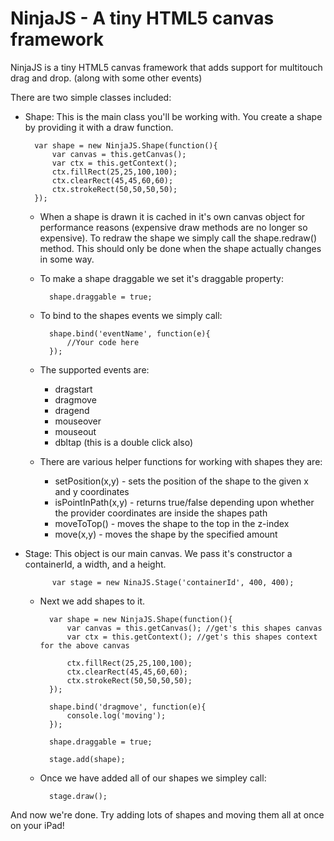 NinjaJS - A tiny HTML5 canvas framework
=======================================

NinjaJS is a tiny HTML5 canvas framework that adds support for multitouch drag and drop. (along with some other events)

There are two simple classes included:

* Shape: This is the main class you'll be working with.  You create a shape by providing it with a draw function.

		var shape = new NinjaJS.Shape(function(){
			var canvas = this.getCanvas();
			var ctx = this.getContext();
			ctx.fillRect(25,25,100,100);  
    		ctx.clearRect(45,45,60,60);  
    		ctx.strokeRect(50,50,50,50);  
		});

	- When a shape is drawn it is cached in it's own canvas object for performance reasons (expensive draw methods are no longer so expensive).  To redraw the shape we simply call the shape.redraw() method.  This should only be done when the shape actually changes in some way.

	- To make a shape draggable we set it's draggable property:

			shape.draggable = true;

	- To bind to the shapes events we simply call:

			shape.bind('eventName', function(e){
				//Your code here
			});

	- The supported events are:
		* dragstart
		* dragmove
		* dragend
		* mouseover
		* mouseout
		* dbltap (this is a double click also)

	- There are various helper functions for working with shapes they are:
		* setPosition(x,y) - sets the position of the shape to the given x and y coordinates
		* isPointInPath(x,y) - returns true/false depending upon whether the provider coordinates are inside the shapes path
		* moveToTop() - moves the shape to the top in the z-index
		* move(x,y) - moves the shape by the specified amount

* Stage: This object is our main canvas.  We pass it's constructor a containerId, a width, and a height.
	
			var stage = new NinaJS.Stage('containerId', 400, 400);

	- Next we add shapes to it.

			var shape = new NinjaJS.Shape(function(){
				var canvas = this.getCanvas(); //get's this shapes canvas
				var ctx = this.getContext(); //get's this shapes context for the above canvas

				ctx.fillRect(25,25,100,100);  
	    		ctx.clearRect(45,45,60,60);  
	    		ctx.strokeRect(50,50,50,50);  
			});

			shape.bind('dragmove', function(e){
				console.log('moving');
			});

			shape.draggable = true;

			stage.add(shape);

	- Once we have added all of our shapes we simpley call:

			stage.draw();


And now we're done.  Try adding lots of shapes and moving them all at once on your iPad! 
